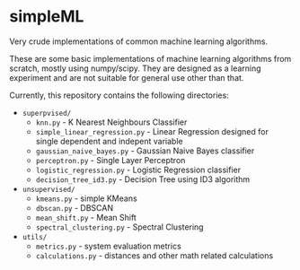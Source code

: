 # simpleML
Very crude implementations of common machine learning algorithms.


These are some basic implementations of machine learning algorithms from scratch, mostly using numpy/scipy. They are designed as a learning experiment and are not suitable for general use other than that.

Currently, this repository contains the following directories:

* `superpvised/`
  * `knn.py` - K Nearest Neighbours Classifier
  * `simple_linear_regression.py` - Linear Regression designed for single dependent and indepent variable
  * `gaussian_naive_bayes.py` - Gaussian Naive Bayes classifier
  * `perceptron.py` - Single Layer Perceptron
  * `logistic_regression.py` - Logistic Regression classifier
  * `decision_tree_id3.py` - Decision Tree using ID3 algorithm
* `unsupervised/`
  * `kmeans.py` - simple KMeans
  * `dbscan.py` - DBSCAN
  * `mean_shift.py` - Mean Shift
  * `spectral_clustering.py` - Spectral Clustering
* `utils/`
  * `metrics.py` - system evaluation metrics
  * `calculations.py` - distances and other math related calculations
